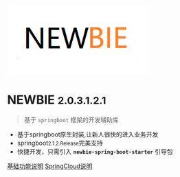 <style type="text/css">

h2 {text-align: left}
h3 {text-align: right}
span.springboot_span{
    display: inline-block;
    margin: auto;
    text-align: left;
}
}
</style>

![logo](_img/logo.png)
<!-- ![logo](_img/weui-logo.jpg) -->
# NEWBIE <small>2.0.3.1.2.1</small>


> 基于 `springboot` 框架的开发辅助库

* 基于springboot原生封装,让新人很快的进入业务开发
* springboot<small>2.1.2 Release</small>完美支持
* 快捷开发，只需引入 **`newbie-spring-boot-starter`** 引导包

[基础功能说明](/basic/Basic.md)
[SpringCloud说明](/sc/SpringCloud.md)
